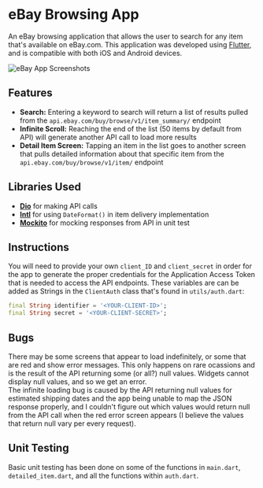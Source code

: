 # eBay Browsing App
An eBay browsing application that allows the user to search for any item that's available on eBay.com. This application was developed using [Flutter](https://flutter.dev/), and is compatible with both iOS and Android devices. 

![eBay App Screenshots](https://i.imgur.com/ZBsrh3W.png)

## Features 
- **Search:** Entering a keyword to search will return a list of results pulled from the `api.ebay.com/buy/browse/v1/item_summary/` endpoint
- **Infinite Scroll:** Reaching the end of the list (50 items by default from API) will generate another API call to load more results 
- **Detail Item Screen:** Tapping an item in the list goes to another screen that pulls detailed information about that specific item from the `api.ebay.com/buy/browse/v1/item/` endpoint

## Libraries Used
- **[Dio](https://pub.dev/packages/dio)** for making API calls 
- **[Intl](https://pub.dev/packages/intl)** for using `DateFormat()` in item delivery implementation
- **[Mockito](https://pub.dev/packages/mockito)** for mocking responses from API in unit test

## Instructions
You will need to provide your own `client_ID` and `client_secret` in order for the app to generate the proper credentials for the Application Access Token that is needed to access the API endpoints. 
These variables are can be added as Strings in the `ClientAuth` class that's found in `utils/auth.dart`:
```dart
final String identifier = '<YOUR-CLIENT-ID>';
final String secret = '<YOUR-CLIENT-SECRET>';
```

## Bugs
There may be some screens that appear to load indefinitely, or some that are red and show error messages. This only happens on rare ocassions and is the result of the API returning some (or all?) null values. Widgets cannot display null values, and so we get an error. \
The infinite loading bug is caused by the API returning null values for estimated shipping dates and the app being unable to map the JSON response properly, and I couldn't figure out which values would return null from the API call when the red error screen appears (I believe the values that return null vary per every request). 

## Unit Testing
Basic unit testing has been done on some of the functions in `main.dart`, `detailed_item.dart`, and all the functions within `auth.dart`.
